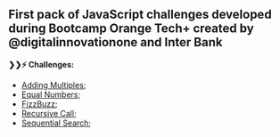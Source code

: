 ## First pack of JavaScript challenges developed during Bootcamp Orange Tech+ created by @digitalinnovationone and Inter Bank

<strong>❯❯:zap: Challenges:</strong>

- [Adding Multiples](https://github.com/vitorg5x/js-challenges-01/tree/main/Adding%20Multiples);
- [Equal Numbers](https://github.com/vitorg5x/js-challenges-01/tree/main/Equal%20Numbers);
- [FizzBuzz](https://github.com/vitorg5x/js-challenges-01/tree/main/FizzBuzz);
- [Recursive Call](https://github.com/vitorg5x/js-challenges-01/tree/main/Recursive%20Call);
- [Sequential Search](https://github.com/vitorg5x/js-challenges-01/tree/main/Sequential%20Search);



